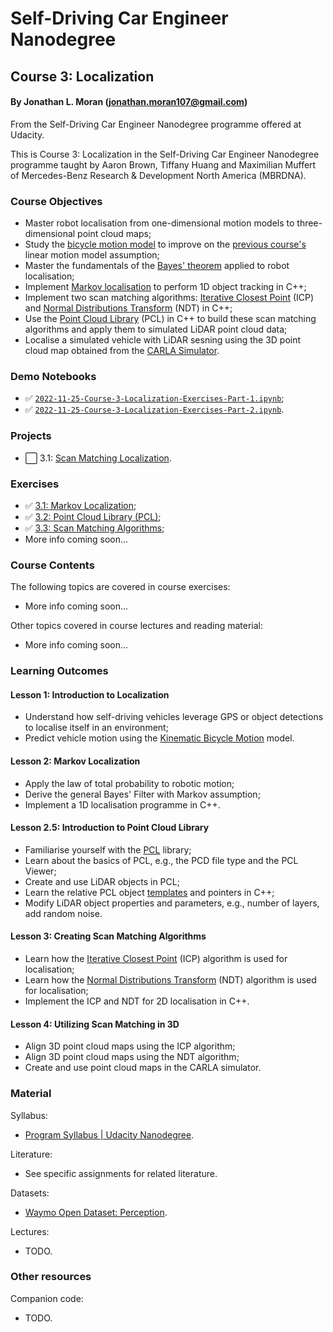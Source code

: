 # Self-Driving Car Engineer Nanodegree
## Course 3: Localization
#### By Jonathan L. Moran (jonathan.moran107@gmail.com)
From the Self-Driving Car Engineer Nanodegree programme offered at Udacity.

This is Course 3: Localization in the Self-Driving Car Engineer Nanodegree programme taught by Aaron Brown, Tiffany Huang and Maximilian Muffert of Mercedes-Benz Research & Development North America (MBRDNA).


### Course Objectives
* Master robot localisation from one-dimensional motion models to three-dimensional point cloud maps;
* Study the [bicycle motion model](https://thomasfermi.github.io/Algorithms-for-Automated-Driving/Control/BicycleModel.html) to improve on the [previous course's](https://github.com/jonathanloganmoran/ND0013-Self-Driving-Car-Engineer/tree/main/2-Sensor-Fusion) linear motion model assumption;
* Master the fundamentals of the [Bayes' theorem](https://en.wikipedia.org/wiki/Bayes%27_theorem) applied to robot localisation;
* Implement [Markov localisation](https://en.wikipedia.org/wiki/Markov_property) to perform 1D object tracking in C++;
* Implement two scan matching algorithms: [Iterative Closest Point](https://en.wikipedia.org/wiki/Iterative_closest_point) (ICP) and [Normal Distributions Transform](https://en.wikipedia.org/wiki/Normal_distributions_transform) (NDT) in C++;
* Use the [Point Cloud Library](https://en.wikipedia.org/wiki/Point_Cloud_Library) (PCL) in C++ to build these scan matching algorithms and apply them to simulated LiDAR point cloud data;
* Localise a simulated vehicle with LiDAR sesning using the 3D point cloud map obtained from the [CARLA Simulator](https://carla.org/).


### Demo Notebooks
* ✅ [`2022-11-25-Course-3-Localization-Exercises-Part-1.ipynb`](https://github.com/jonathanloganmoran/ND0013-Self-Driving-Car-Engineer/blob/main/3-Localization/Exercises/3-1-Markov-Localization/2022-11-25-Course-3-Localization-Exercises-Part-1.ipynb);
* ✅ [`2022-11-25-Course-3-Localization-Exercises-Part-2.ipynb`](https://github.com/jonathanloganmoran/ND0013-Self-Driving-Car-Engineer/blob/main/3-Localization/Exercises/3-1-Markov-Localization/2022-11-25-Course-3-Localization-Exercises-Part-2.ipynb).


### Projects
* ⬜️ 3.1: [Scan Matching Localization]().


### Exercises
* ✅ [3.1: Markov Localization](https://github.com/jonathanloganmoran/ND0013-Self-Driving-Car-Engineer/tree/main/3-Localization/Exercises/3-1-Markov-Localization/exercises);
* ✅ [3.2: Point Cloud Library (PCL)](https://github.com/jonathanloganmoran/ND0013-Self-Driving-Car-Engineer/tree/main/3-Localization/Exercises/3-2-Point-Cloud-Library);
* ✅ [3.3: Scan Matching Algorithms](https://github.com/jonathanloganmoran/ND0013-Self-Driving-Car-Engineer/tree/main/3-Localization/Exercises/3-3-Scan-Matching);
* More info coming soon...


### Course Contents
The following topics are covered in course exercises:
* More info coming soon...


Other topics covered in course lectures and reading material:
* More info coming soon...


### Learning Outcomes
#### Lesson 1: Introduction to Localization
* Understand how self-driving vehicles leverage GPS or object detections to localise itself in an environment;
* Predict vehicle motion using the [Kinematic Bicycle Motion](https://thomasfermi.github.io/Algorithms-for-Automated-Driving/Control/BicycleModel.html) model.

#### Lesson 2: Markov Localization
* Apply the law of total probability to robotic motion;
* Derive the general Bayes' Filter with Markov assumption;
* Implement a 1D localisation programme in C++.

#### Lesson 2.5: Introduction to Point Cloud Library
* Familiarise yourself with the [PCL](https://pointclouds.org/) library;
* Learn about the basics of PCL, e.g., the PCD file type and the PCL Viewer;
* Create and use LiDAR objects in PCL;
* Learn the relative PCL object [templates](http://www.cplusplus.com/doc/oldtutorial/templates/) and pointers in C++;
* Modify LiDAR object properties and parameters, e.g., number of layers, add random noise.

#### Lesson 3: Creating Scan Matching Algorithms
* Learn how the [Iterative Closest Point](https://en.wikipedia.org/wiki/Iterative_closest_point) (ICP) algorithm is used for localisation;
* Learn how the [Normal Distributions Transform](https://en.wikipedia.org/wiki/Normal_distributions_transform) (NDT) algorithm is used for localisation;
* Implement the ICP and NDT for 2D localisation in C++.

#### Lesson 4: Utilizing Scan Matching in 3D
* Align 3D point cloud maps using the ICP algorithm;
* Align 3D point cloud maps using the NDT algorithm;
* Create and use point cloud maps in the CARLA simulator.


### Material
Syllabus:
* [Program Syllabus | Udacity Nanodegree](https://d20vrrgs8k4bvw.cloudfront.net/documents/en-US/Self-Driving+Car+Engineer+Nanodegree+Syllabus+nd0013+.pdf).

Literature:
* See specific assignments for related literature.

Datasets:
* [Waymo Open Dataset: Perception](https://waymo.com/open/).

Lectures:
* TODO.

### Other resources
Companion code:
* TODO.
